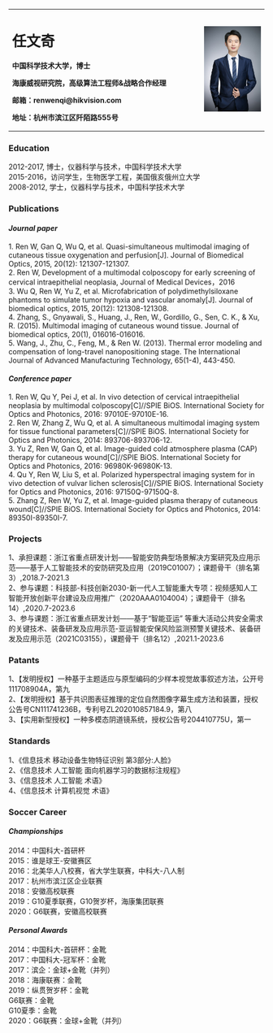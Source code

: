 <table border="0">
  <tr>
    <td width="75%">
      <h1>任文奇</h1>
      <p><b>中国科学技术大学，博士</b></p>
      <p><b>海康威视研究院，高级算法工程师&战略合作经理</b></p>
      <p><b>邮箱：renwenqi@hikvision.com</b></p>
      <p><b>地址：杭州市滨江区阡陌路555号</b></p>
    </td>
    <td width="25%">
      <img src="/任文奇-形象照 - small.JPG" width="100%">
    </td>
  </tr>
</table>

### **Education**    
  2012-2017, 博士，仪器科学与技术，中国科学技术大学  
  2015-2016，访问学生，生物医学工程，美国俄亥俄州立大学  
  2008-2012, 学士，仪器科学与技术，中国科学技术大学   

### **Publications**  
#### *Journal paper*  
1. Ren W, Gan Q, Wu Q, et al. Quasi-simultaneous multimodal imaging of cutaneous tissue oxygenation and perfusion[J]. Journal of Biomedical Optics, 2015, 20(12): 121307-121307.    
2. Ren W, Development of a multimodal colposcopy for early screening of cervical intraepithelial neoplasia, Journal of Medical Devices，2016  
3. Wu Q, Ren W, Yu Z, et al. Microfabrication of polydimethylsiloxane phantoms to simulate tumor hypoxia and vascular anomaly[J]. Journal of biomedical optics, 2015, 20(12): 121308-121308.  
4. Zhang, S., Gnyawali, S., Huang, J., Ren, W., Gordillo, G., Sen, C. K., & Xu, R. (2015). Multimodal imaging of cutaneous wound tissue. Journal of biomedical optics, 20(1), 016016-016016.  
5. Wang, J., Zhu, C., Feng, M., & Ren W. (2013). Thermal error modeling and compensation of long-travel nanopositioning stage. The International Journal of Advanced Manufacturing Technology, 65(1-4), 443-450.  
#### *Conference paper*    
1. Ren W, Qu Y, Pei J, et al. In vivo detection of cervical intraepithelial neoplasia by multimodal colposcopy[C]//SPIE BiOS. International Society for Optics and Photonics, 2016: 97010E-97010E-16.  
2. Ren W, Zhang Z, Wu Q, et al. A simultaneous multimodal imaging system for tissue functional parameters[C]//SPIE BiOS. International Society for Optics and Photonics, 2014: 893706-893706-12.  
3. Yu Z, Ren W, Gan Q, et al. Image-guided cold atmosphere plasma (CAP) therapy for cutaneous wound[C]//SPIE BiOS. International Society for Optics and Photonics, 2016: 96980K-96980K-13.   
4. Qu Y, Ren W, Liu S, et al. Polarized hyperspectral imaging system for in vivo detection of vulvar lichen sclerosis[C]//SPIE BiOS. International Society for Optics and Photonics, 2016: 97150Q-97150Q-8.  
5. Zhang Z, Ren W, Yu Z, et al. Image-guided plasma therapy of cutaneous wound[C]//SPIE BiOS. International Society for Optics and Photonics, 2014: 89350I-89350I-7.   

### **Projects**  
1、承担课题：浙江省重点研发计划——智能安防典型场景解决方案研究及应用示范——基于人工智能技术的安防研究及应用（2019C01007）；课题骨干（排名第3）,2018.7-2021.3  
2、参与课题：科技部-科技创新2030-新一代人工智能重大专项：视频感知人工智能开放创新平台建设及应用推广（2020AAA0104004）；课题骨干（排名14）,2020.7-2023.6  
3、参与课题：浙江省重点研发计划——基于“智能亚运” 等重大活动公共安全需求的关键技术、装备研发及应用示范-亚运智能安保风险监测预警关键技术、装备研发及应用示范（2021C03155），课题骨干（排名12）,2021.1-2023.6  

### **Patants**
1、【发明授权】一种基于主题适应与原型编码的少样本视觉故事叙述方法，公开号111708904A，第九  
2、【发明授权】基于共识图表征推理的定位自然图像字幕生成方法和装置，授权公告号CN111741236B，专利号ZL202010857184.9，第八  
3、【实用新型授权】一种多模态阴道镜系统，授权公告号204410775U，第一  

### **Standards**
1、《信息技术 移动设备生物特征识别 第3部分:人脸》   
2、《信息技术 人工智能 面向机器学习的数据标注规程》   
3、《信息技术 人工智能 术语》   
4、《信息技术 计算机视觉 术语》   

### **Soccer Career**
#### *Championships*
2014：中国科大-首研杯   
2015：谁是球王-安徽赛区   
2016：北美华人八校赛，省大学生联赛，中科大-八人制   
2017：杭州市滨江区企业联赛      
2018：安徽高校联赛    
2019：G10夏季联赛，G10贺岁杯，海康集团联赛   
2020：G6联赛，安徽高校联赛   
#### *Personal Awards*   
2014：中国科大-首研杯：金靴  
2017：中国科大-冠军杯：金靴   
2017：滨企：金球+金靴（并列）  
2018：海康联赛：金靴  
2019：纵贯贺岁杯：金靴   
          G6联赛：金靴   
          G10夏季：金靴    
2020：G6联赛：金球+金靴（并列）     
